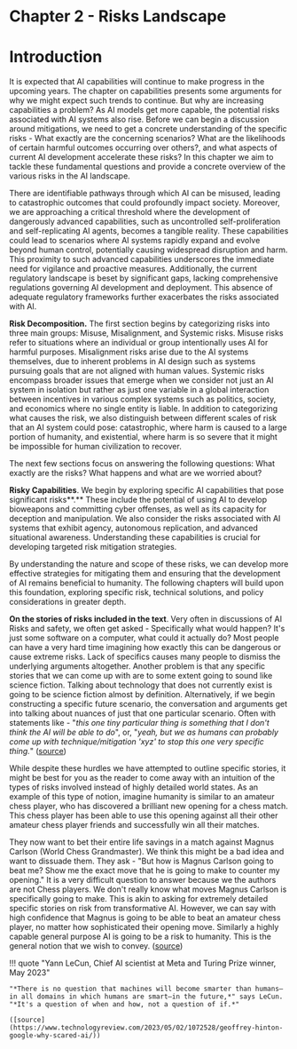 # Chapter 2 - Risks Landscape

# Introduction

It is expected that AI capabilities will continue to make progress in the upcoming years. The chapter on capabilities presents some arguments for why we might expect such trends to continue. But why are increasing capabilities a problem? As AI models get more capable, the potential risks associated with AI systems also rise. Before we can begin a discussion around mitigations, we need to get a concrete understanding of the specific risks - What exactly are the concerning scenarios? What are the likelihoods of certain harmful outcomes occurring over others?, and what aspects of current AI development accelerate these risks? In this chapter we aim to tackle these fundamental questions and provide a concrete overview of the various risks in the AI landscape.

There are identifiable pathways through which AI can be misused, leading to catastrophic outcomes that could profoundly impact society. Moreover, we are approaching a critical threshold where the development of dangerously advanced capabilities, such as uncontrolled self-proliferation and self-replicating AI agents, becomes a tangible reality. These capabilities could lead to scenarios where AI systems rapidly expand and evolve beyond human control, potentially causing widespread disruption and harm. This proximity to such advanced capabilities underscores the immediate need for vigilance and proactive measures. Additionally, the current regulatory landscape is beset by significant gaps, lacking comprehensive regulations governing AI development and deployment. This absence of adequate regulatory frameworks further exacerbates the risks associated with AI.

**Risk Decomposition.** The first section begins by categorizing risks into three main groups: Misuse, Misalignment, and Systemic risks. Misuse risks refer to situations where an individual or group intentionally uses AI for harmful purposes. Misalignment risks arise due to the AI systems themselves, due to inherent problems in AI design such as systems pursuing goals that are not aligned with human values. Systemic risks encompass broader issues that emerge when we consider not just an AI system in isolation but rather as just one variable in a global interaction between incentives in various complex systems such as politics, society, and economics where no single entity is liable. In addition to categorizing what causes the risk, we also distinguish between different scales of risk that an AI system could pose: catastrophic, where harm is caused to a large portion of humanity, and existential, where harm is so severe that it might be impossible for human civilization to recover.

The next few sections focus on answering the following questions: What exactly are the risks? What happens and what are we worried about?

**Risky Capabilities**.  We begin by exploring specific AI capabilities that pose significant risks**.** These include the potential of using AI to develop bioweapons and committing cyber offenses, as well as its capacity for deception and manipulation. We also consider the risks associated with AI systems that exhibit agency, autonomous replication, and advanced situational awareness. Understanding these capabilities is crucial for developing targeted risk mitigation strategies.

By understanding the nature and scope of these risks, we can develop more effective strategies for mitigating them and ensuring that the development of AI remains beneficial to humanity. The following chapters will build upon this foundation, exploring specific risk, technical solutions, and policy considerations in greater depth.

**On the stories of risks included in the text**.  Very often in discussions of AI Risks and safety, we often get asked - Specifically what would happen? It's just some software on a computer, what could it actually do? Most people can have a very hard time imagining how exactly this can be dangerous or cause extreme risks. Lack of specifics causes many people to dismiss the underlying arguments altogether. Another problem is that any specific stories that we can come up with are to some extent going to sound like science fiction. Talking about technology that does not currently exist is going to be science fiction almost by definition. Alternatively, if we begin constructing a specific future scenario, the conversation and arguments get into talking about nuances of just that one particular scenario. Often with statements like - "*this one tiny particular thing is something that I don't think the AI will be able to do*", or, "*yeah, but we as humans can probably come up with technique/mitigation 'xyz' to stop this one very specific thing.*" ([source](https://www.youtube.com/watch?v=JVIqp_lIwZg))

While despite these hurdles we have attempted to outline specific stories, it might be best for you as the reader to come away with an intuition of the types of risks involved instead of highly detailed world states. As an example of this type of notion, imagine humanity is similar to an amateur chess player, who has discovered a brilliant new opening for a chess match. This chess player has been able to use this opening against all their other amateur chess player friends and successfully win all their matches.

They now want to bet their entire life savings in a match against Magnus Carlson (World Chess Grandmaster). We think this might be a bad idea and want to dissuade them. They ask - "But how is Magnus Carlson going to beat me? Show me the exact move that he is going to make to counter my opening." It is a very difficult question to answer because we the authors are not Chess players. We don't really know what moves Magnus Carlson is specifically going to make. This is akin to asking for extremely detailed specific stories on risk from transformative AI. However, we can say with high confidence that Magnus is going to be able to beat an amateur chess player, no matter how sophisticated their opening move. Similarly a highly capable general purpose AI is going to be a risk to humanity. This is the general notion that we wish to convey. ([source](https://www.youtube.com/watch?v=JVIqp_lIwZg))

!!! quote "Yann LeCun, Chief AI scientist at Meta and Turing Prize winner, May 2023"

    
    
    "*There is no question that machines will become smarter than humans—in all domains in which humans are smart—in the future,*" says LeCun. "*It's a question of when and how, not a question of if.*" 
    
    ([source](https://www.technologyreview.com/2023/05/02/1072528/geoffrey-hinton-google-why-scared-ai/))
    
    
